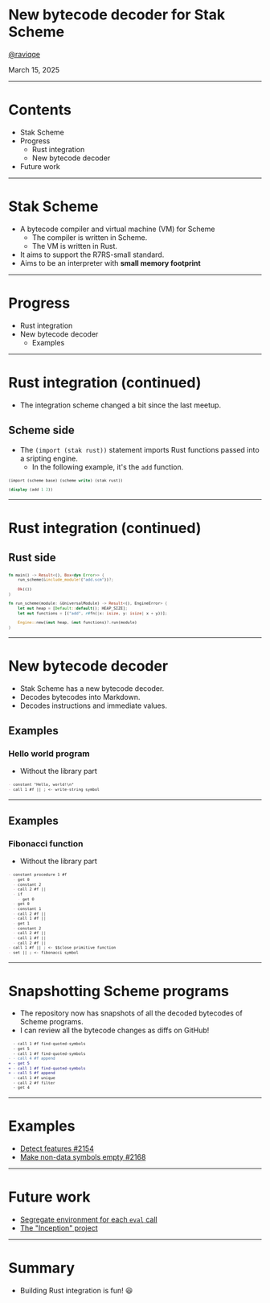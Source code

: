 # New bytecode decoder for Stak Scheme

[@raviqqe](https://github.com/raviqqe)

March 15, 2025

---

# Contents

- Stak Scheme
- Progress
  - Rust integration
  - New bytecode decoder
- Future work

---

# Stak Scheme

- A bytecode compiler and virtual machine (VM) for Scheme
  - The compiler is written in Scheme.
  - The VM is written in Rust.
- It aims to support the R7RS-small standard.
- Aims to be an interpreter with **small memory footprint**

---

# Progress

- Rust integration
- New bytecode decoder
  - Examples

---

# Rust integration (continued)

- The integration scheme changed a bit since the last meetup.

## Scheme side

- The `(import (stak rust))` statement imports Rust functions passed into a sripting engine.
  - In the following example, it's the `add` function.

```scheme
(import (scheme base) (scheme write) (stak rust))

(display (add 1 2))
```

---

# Rust integration (continued)

## Rust side

```rust
fn main() -> Result<(), Box<dyn Error>> {
    run_scheme(&include_module!("add.scm"))?;

    Ok(())
}

fn run_scheme(module: &UniversalModule) -> Result<(), EngineError> {
    let mut heap = [Default::default(); HEAP_SIZE];
    let mut functions = [("add", r#fn(|x: isize, y: isize| x + y))];

    Engine::new(&mut heap, &mut functions)?.run(module)
}
```

---

# New bytecode decoder

- Stak Scheme has a new bytecode decoder.
- Decodes bytecodes into Markdown.
- Decodes instructions and immediate values.

## Examples

### Hello world program

- Without the library part

```markdown
- constant "Hello, world!\n"
- call 1 #f || ; <- write-string symbol
```

---

## Examples

### Fibonacci function

- Without the library part

```markdown
- constant procedure 1 #f
  - get 0
  - constant 2
  - call 2 #f ||
  - if
    - get 0
  - get 0
  - constant 1
  - call 2 #f ||
  - call 1 #f ||
  - get 1
  - constant 2
  - call 2 #f ||
  - call 1 #f ||
  - call 2 #f ||
- call 1 #f || ; <- $$close primitive function
- set || ; <- fibonacci symbol
```

<style scoped>
    pre {
        font-size: 65%;
    }
</style>

---

# Snapshotting Scheme programs

- The repository now has snapshots of all the decoded bytecodes of Scheme programs.
- I can review all the bytecode changes as diffs on GitHub!

```diff
  - call 1 #f find-quoted-symbols
  - get 5
  - call 1 #f find-quoted-symbols
- - call 4 #f append
+ - get 5
+ - call 1 #f find-quoted-symbols
+ - call 5 #f append
  - call 1 #f unique
  - call 2 #f filter
  - get 4
```

---

# Examples

- [Detect features #2154](https://github.com/raviqqe/stak/pull/2154)
- [Make non-data symbols empty #2168](https://github.com/raviqqe/stak/pull/2168)

---

# Future work

- [Segregate environment for each `eval` call](https://github.com/raviqqe/stak/issues/1997)
- [The "Inception" project](https://github.com/raviqqe/stak/issues/2157)

---

# Summary

- Building Rust integration is fun! 😃
